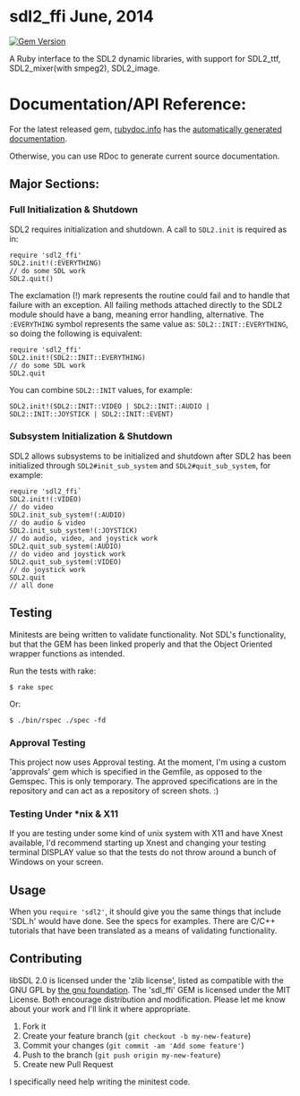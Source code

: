 # sdl2_ffi June, 2014

[![Gem Version](https://badge.fury.io/rb/sdl2_ffi.png)](http://badge.fury.io/rb/sdl2_ffi)

A Ruby interface to the SDL2 dynamic libraries, with support for SDL2_ttf, SDL2_mixer(with smpeg2), SDL2_image.

# Documentation/API Reference:

For the latest released gem, [rubydoc.info](http://rubydoc.info/) has the
[automatically generated documentation](http://rubydoc.info/gems/sdl2_ffi/frames).

Otherwise, you can use RDoc to generate current source documentation.
 
## Major Sections:

### Full Initialization & Shutdown

SDL2 requires initialization and shutdown.  A call to `SDL2.init` is required as in:

	require 'sdl2_ffi'
	SDL2.init!(:EVERYTHING)
	// do some SDL work
	SDL2.quit()
	
The exclamation (!) mark represents the routine could fail and to handle that failure with an exception.  All failing methods attached directly to the SDL2 module should have a
bang, meaning error handling, alternative.  The `:EVERYTHING` symbol represents the same value as: `SDL2::INIT::EVERYTHING`, so doing the following is equivalent:

	require 'sdl2_ffi'
	SDL2.init!(SDL2::INIT::EVERYTHING)
	// do some SDL work
	SDL2.quit
	
You can combine `SDL2::INIT` values, for example:

	SDL2.init!(SDL2::INIT::VIDEO | SDL2::INIT::AUDIO | SDL2::INIT::JOYSTICK | SDL2::INIT::EVENT)
	
### Subsystem Initialization & Shutdown

SDL2 allows subsystems to be initialized and shutdown after SDL2 has been initialized through `SDL2#init_sub_system` and `SDL2#quit_sub_system`, for example:

	require 'sdl2_ffi`
	SDL2.init!(:VIDEO)
	// do video 
	SDL2.init_sub_system!(:AUDIO)
	// do audio & video
	SDL2.init_sub_system!(:JOYSTICK)
	// do audio, video, and joystick work
	SDL2.quit_sub_system(:AUDIO)
	// do video and joystick work
	SDL2.quit_sub_system(:VIDEO)
	// do joystick work
	SDL2.quit
	// all done


## Testing

Minitests are being written to validate functionality. Not SDL's functionality, but that the GEM has been linked properly and that the Object Oriented wrapper functions as intended.

Run the tests with rake:

    $ rake spec
    
Or:

    $ ./bin/rspec ./spec -fd
    
### Approval Testing

This project now uses Approval testing.  At the moment, I'm using a custom
'approvals' gem which is specified in the Gemfile, as opposed to the Gemspec.
This is only temporary.  The approved specifications are in the repository 
and can act as a repository of screen shots. :)

   
### Testing Under *nix & X11

If you are testing under some kind of unix system with X11 and have Xnest available,
I'd recommend starting up Xnest and changing your testing terminal DISPLAY value
so that the tests do not throw around a bunch of Windows on your screen.

## Usage

When you `require 'sdl2'`, it should give you the same things that
include 'SDL.h' would have done.  See the specs for examples.  There are C/C++
tutorials that have been translated as a means of validating functionality.


## Contributing

libSDL 2.0 is licensed under the 'zlib license', listed as compatible with the GNU GPL by [the gnu foundation](http://www.gnu.org/licenses/license-list.html).  The 'sdl_ffi' GEM is licensed under the MIT License.  Both encourage distribution and modification.  Please let me know about your work and I'll link it where appropriate. 

1. Fork it
2. Create your feature branch (`git checkout -b my-new-feature`)
3. Commit your changes (`git commit -am 'Add some feature'`)
4. Push to the branch (`git push origin my-new-feature`)
5. Create new Pull Request

I specifically need help writing the minitest code.  
